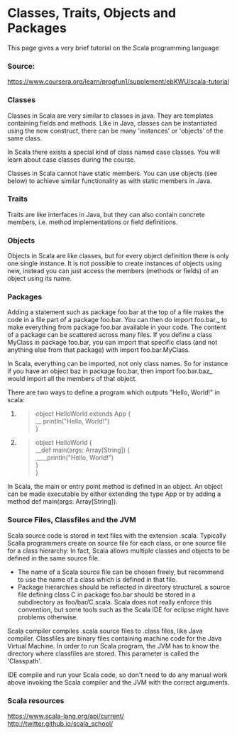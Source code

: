 # Classes, Traits, Objects and Packages

This page gives a very brief tutorial on the Scala programming language

### Source: 
https://www.coursera.org/learn/progfun1/supplement/ebKWU/scala-tutorial  

### Classes

Classes in Scala are very similar to classes in java. They are templates containing fields and methods. Like in Java, classes can be instantiated using the new construct, there can be many 'instances' or 'objects' of the same class.  

In Scala there exists a special kind of class named case classes. You will learn about case classes during the course.  

Classes in Scala cannot have static members. You can use objects (see below) to achieve similar functionality as with static members in Java.  

### Traits

Traits are like interfaces in Java, but they can also contain concrete members, i.e. method implementations or field definitions.  

### Objects 

Objects in Scala are like classes, but for every object definition there is only one single instance. It is not possible to create instances of objects using new, instead you can just access the members (methods or fields) of an object using its name.  

### Packages

Adding a statement such as package foo.bar at the top of a file makes the code in a file part of a package foo.bar. You can then do import foo.bar._ to make everything from package foo.bar available in your code. The content of a package can be scattered across many files. If you define a class MyClass in package foo.bar, you can import that specific class (and not anything else from that package) with import foo.bar.MyClass.  

In Scala, everything can be imported, not only class names. So for instance if you have an object baz in package foo.bar, then import foo.bar.baz_ would import all the members of that object.  

There are two ways to define a program which outputs "Hello, World!" in scala:  
1. > object HelloWorld extends App {  
   > __ println("Hello, World!")  
   >}
2. > object HelloWorld {  
   >__def main(args: Array[String]) {  
   >____println("Hello, World!")  
   >}  
   >}

In Scala, the main or entry point method is defined in an object. An object can be made executable by either extending the type App or by adding a method def main(args: Array[String]).  

### Source Files, Classfiles and the JVM

Scala source code is stored in text files with the extension .scala. Typically Scalla programmers create on source file for each class, or one source file for a class hierarchy: In fact, Scala allows multiple classes and objects to be defined in the same source file.  
- The name of a Scala source file can be chosen freely, but recommend to use the name of a class which is defined in that file.  
- Package hierarchies should be reflected in directory structureL a source file defining class C in package foo.bar should be stored in a subdirectory as foo/bar/C.scala. Scala does not really enforce this convention, but some tools such as the Scala IDE for eclipse might have problems otherwise.  

Scala compiler compiles .scala source files to .class files, like Java compiler. Classfiles are binary files containing machine code for the Java Virtual Machine. In order to run Scala program, the JVM has to know the directory where classfiles are stored. This parameter is called the 'Classpath'.  

IDE compile and run your Scala code, so don't need to do any manual work above invoking the Scala compiler and the JVM with the correct arguments.

### Scala resources 

https://www.scala-lang.org/api/current/
http://twitter.github.io/scala_school/